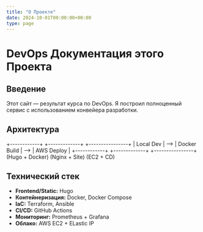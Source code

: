 ```yaml
---
title: "О Проекте"
date: 2024-10-01T00:00:00+00:00
type: page
---
```


# DevOps Документация этого Проекта

## Введение
Этот сайт — результат курса по DevOps. Я построил полноценный сервис с использованием конвейера разработки.

## Архитектура

+------------+ +-------------+ +----------------+
| Local Dev | --> | Docker Build | --> | AWS Deploy |
+------------+ +-------------+ +----------------+
(Hugo + Docker) (Nginx + Site) (EC2 + CD)


## Технический стек
- **Frontend/Static:** Hugo
- **Контейнеризация:** Docker, Docker Compose
- **IaC:** Terraform, Ansible
- **CI/CD:** GitHub Actions
- **Мониторинг:** Prometheus + Grafana
- **Облако:** AWS EC2 + ELastic IP

